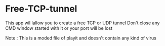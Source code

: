# Free-TCP-tunnel
This app wil lallow you to create a free TCP or UDP tunnel 
Don't close any CMD window started with it or your port will be lost 

Note : This is a moded file of playit and doesn't contain any kind of virus 
